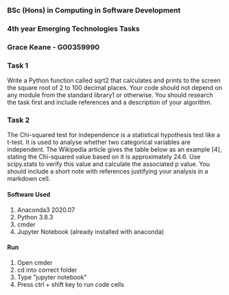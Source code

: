 ### BSc (Hons) in Computing in Software Development
### 4th year Emerging Technologies Tasks
### Grace Keane - G00359990

### Task 1
Write a Python function called sqrt2 that calculates and
prints to the screen the square root of 2 to 100 decimal places. Your code should
not depend on any module from the standard library1 or otherwise. You should
research the task first and include references and a description of your algorithm.

### Task 2
The Chi-squared test for independence is a statistical
hypothesis test like a t-test. It is used to analyse whether two categorical variables
are independent. The Wikipedia article gives the table below as an example [4],
stating the Chi-squared value based on it is approximately 24.6. Use scipy.stats
to verify this value and calculate the associated p value. You should include a short
note with references justifying your analysis in a markdown cell.

#### Software Used 
1) Anaconda3 2020.07 
2) Python 3.8.3
3) cmder 
4) Jupyter Notebook (already installed with anaconda)

#### Run
1) Open cmder
2) cd into correct folder
3) Type "jupyter notebook" 
3) Press ctrl + shift key to run code cells
